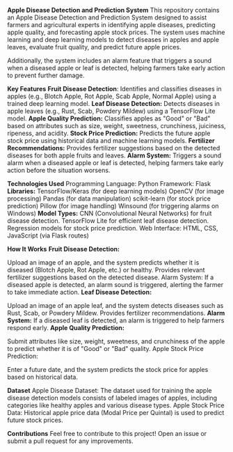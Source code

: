 **Apple Disease Detection and Prediction System**
This repository contains an Apple Disease Detection and Prediction System designed to assist farmers and agricultural experts in identifying apple diseases, predicting apple quality, and forecasting apple stock prices. The system uses machine learning and deep learning models to detect diseases in apples and apple leaves, evaluate fruit quality, and predict future apple prices.

Additionally, the system includes an alarm feature that triggers a sound when a diseased apple or leaf is detected, helping farmers take early action to prevent further damage.

**Key Features**
**Fruit Disease Detection**: Identifies and classifies diseases in apples (e.g., Blotch Apple, Rot Apple, Scab Apple, Normal Apple) using a trained deep learning model.
**Leaf Disease Detection:** Detects diseases in apple leaves (e.g., Rust, Scab, Powdery Mildew) using a TensorFlow Lite model.
**Apple Quality Prediction:** Classifies apples as "Good" or "Bad" based on attributes such as size, weight, sweetness, crunchiness, juiciness, ripeness, and acidity.
**Stock Price Prediction:** Predicts the future apple stock price using historical data and machine learning models.
**Fertilizer Recommendations:** Provides fertilizer suggestions based on the detected diseases for both apple fruits and leaves.
**Alarm System:** Triggers a sound alarm when a diseased apple or leaf is detected, helping farmers take early action before the situation worsens.

**Technologies Used**
Programming Language: Python
Framework: Flask
**Libraries:**
TensorFlow/Keras (for deep learning models)
OpenCV (for image processing)
Pandas (for data manipulation)
scikit-learn (for stock price prediction)
Pillow (for image handling)
Winsound (for triggering alarms on Windows)
**Model Types:**
CNN (Convolutional Neural Networks) for fruit disease detection.
TensorFlow Lite for efficient leaf disease detection.
Regression models for stock price prediction.
Web Interface: HTML, CSS, JavaScript (via Flask routes)

**How It Works**
**Fruit Disease Detection:**

Upload an image of an apple, and the system predicts whether it is diseased (Blotch Apple, Rot Apple, etc.) or healthy.
Provides relevant fertilizer suggestions based on the detected disease.
Alarm System: If a diseased apple is detected, an alarm sound is triggered, alerting the farmer to take immediate action.
**Leaf Disease Detection:**

Upload an image of an apple leaf, and the system detects diseases such as Rust, Scab, or Powdery Mildew.
Provides fertilizer recommendations.
**Alarm System:** If a diseased leaf is detected, an alarm is triggered to help farmers respond early.
**Apple Quality Prediction:**

Submit attributes like size, weight, sweetness, and crunchiness of the apple to predict whether it is of "Good" or "Bad" quality.
Apple Stock Price Prediction:

Enter a future date, and the system predicts the stock price for apples based on historical data.

**Dataset**
Apple Disease Dataset: The dataset used for training the apple disease detection models consists of labeled images of apples, including categories like healthy apples and various disease types.
Apple Stock Price Data: Historical apple price data (Modal Price per Quintal) is used to predict future stock prices.

**Contributions**
Feel free to contribute to this project! Open an issue or submit a pull request for any improvements.
